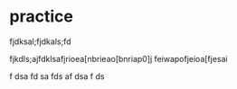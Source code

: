 # practice
fjdksal;fjdkals;fd


fjkdls;ajfdklsafjrioea[nbrieao[bnriap0]j feiwapofjeioa[fjesai

f
dsa
fd
sa
fds
af
dsa
f
ds